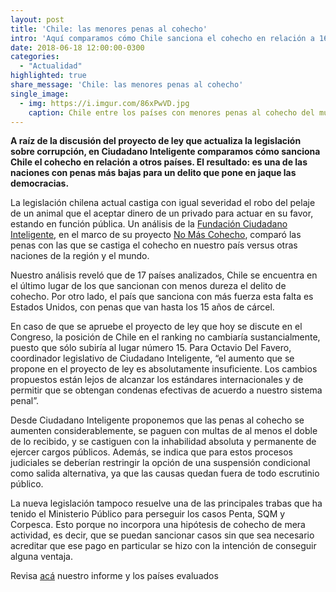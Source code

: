 ```yaml
---
layout: post
title: 'Chile: las menores penas al cohecho'
intro: 'Aquí comparamos cómo Chile sanciona el cohecho en relación a 16 países.'
date: 2018-06-18 12:00:00-0300
categories:
  - "Actualidad"
highlighted: true
share_message: 'Chile: las menores penas al cohecho'
single_image:
  - img: https://i.imgur.com/86xPwVD.jpg
    caption: Chile entre los países con menores penas al cohecho del mundo 
---
```

**A raíz de la discusión del proyecto de ley que actualiza la legislación sobre corrupción, en Ciudadano Inteligente comparamos cómo sanciona Chile el cohecho en relación a otros países. El resultado: es una de las naciones con penas más bajas para un delito que pone en jaque las democracias.**

 

La legislación chilena actual castiga con igual severidad el robo del pelaje de un animal que el aceptar dinero de un privado para actuar en su favor, estando en función pública. Un análisis de la [Fundación Ciudadano Inteligente](https://ciudadanointeligente.org/), en el marco de su proyecto [No Más Cohecho](https://nomascohecho.cl/), comparó las penas con las que se castiga el cohecho en nuestro país versus otras naciones de la región y el mundo.

 

Nuestro análisis reveló que de 17 países analizados, Chile se encuentra en el último lugar de los que sancionan con menos dureza el delito de cohecho. Por otro lado, el país que sanciona con más fuerza esta falta es Estados Unidos, con penas que van hasta los 15 años de cárcel.

 

En caso de que se apruebe el proyecto de ley que hoy se discute en el Congreso, la posición de Chile en el ranking no cambiaría sustancialmente, puesto que sólo subiría al lugar número 15. Para Octavio Del Favero, coordinador legislativo de Ciudadano Inteligente, “el aumento que se propone en el proyecto de ley es absolutamente insuficiente. Los cambios propuestos están lejos de alcanzar los estándares internacionales y de permitir que se obtengan condenas efectivas de acuerdo a nuestro sistema penal”.

 

Desde Ciudadano Inteligente proponemos que las penas al cohecho se aumenten considerablemente, se paguen con multas de al menos el doble de lo recibido, y se castiguen con la inhabilidad absoluta y permanente de ejercer cargos públicos. Además, se indica que para estos procesos judiciales se deberían restringir la opción de una suspensión condicional como salida alternativa, ya que las causas quedan fuera de todo escrutinio público.

 

La nueva legislación tampoco resuelve una de las principales trabas que ha tenido el Ministerio Público para perseguir los casos Penta, SQM y Corpesca. Esto porque no incorpora una hipótesis de cohecho de mera actividad, es decir, que se puedan sancionar casos sin que sea necesario acreditar que ese pago en particular se hizo con la intención de conseguir alguna ventaja.

Revisa [acá](https://docs.google.com/document/d/15FccD7KDVbK5HpQjMVFN-MV2mAi-M38TWwTLRNHkhw4/edit) nuestro informe y los países evaluados
